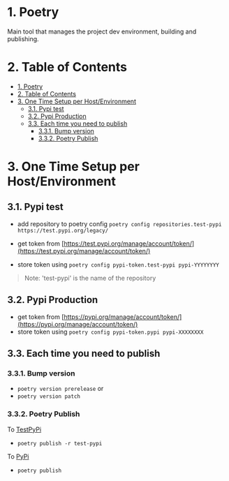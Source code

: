 # 1. Poetry

Main tool that manages the project dev environment, building and publishing.

# 2. Table of Contents

- [1. Poetry](#1-poetry)
- [2. Table of Contents](#2-table-of-contents)
- [3. One Time Setup per Host/Environment](#3-one-time-setup-per-hostenvironment)
  - [3.1. Pypi test](#31-pypi-test)
  - [3.2. Pypi Production](#32-pypi-production)
  - [3.3. Each time you need to publish](#33-each-time-you-need-to-publish)
    - [3.3.1. Bump version](#331-bump-version)
    - [3.3.2. Poetry Publish](#332-poetry-publish)

# 3. One Time Setup per Host/Environment

## 3.1. Pypi test

- add repository to poetry config
    `poetry config repositories.test-pypi https://test.pypi.org/legacy/`

- get token from [https://test.pypi.org/manage/account/token/](https://test.pypi.org/manage/account/token/)

- store token using `poetry config pypi-token.test-pypi pypi-YYYYYYYY`

> Note: 'test-pypi' is the name of the repository

## 3.2. Pypi Production

- get token from [https://pypi.org/manage/account/token/](https://pypi.org/manage/account/token/)
- store token using `poetry config pypi-token.pypi pypi-XXXXXXXX`

## 3.3. Each time you need to publish

### 3.3.1. Bump version

- `poetry version prerelease` or
- `poetry version patch`

### 3.3.2. Poetry Publish

To [TestPyPi](https://test.pypi.org/)

- `poetry publish -r test-pypi`

To [PyPi](https://pypi.org/)

- `poetry publish`
